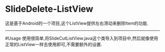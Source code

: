 SlideDelete-ListView
====================

这是基于Android的一个项目,这个ListView提供左右滑动来删除Item的功能. 

***

#Usage
使用很简单,将SlideCutListView.java这个类导入到项目中,然后就像使用正常的ListView一样去使用即可,不需要额外的设置.